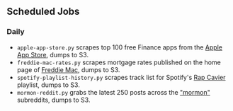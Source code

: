 ## Scheduled Jobs

### Daily

- `apple-app-store.py` scrapes top 100 free Finance apps from the [Apple App Store](https://apps.apple.com/us/charts/iphone/finance-apps/6015?chart=top-free), dumps to S3.
- `freddie-mac-rates.py` scrapes mortgage rates published on the home page of [Freddie Mac](https://www.freddiemac.com/), dumps to S3.
- `spotify-playlist-history.py` scrapes track list for Spotify's [Rap Cavier](https://open.spotify.com/playlist/37i9dQZF1DX0XUsuxWHRQd?si=8f0f87a0d4e04e0f) playlist, dumps to S3.
- `mormon-reddit.py` grabs the latest 250 posts across the ["mormon"](https://www.reddit.com/r/mormon/) subreddits, dumps to S3.
